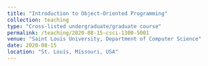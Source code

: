 ```yaml
---
title: "Introduction to Object-Oriented Programming"
collection: teaching
type: "Cross-listed undergraduate/graduate course"
permalink: /teaching/2020-08-15-csci-1300-5001
venue: "Saint Louis University, Department of Computer Science"
date: 2020-08-15
location: "St. Louis, Missouri, USA"
---
```


